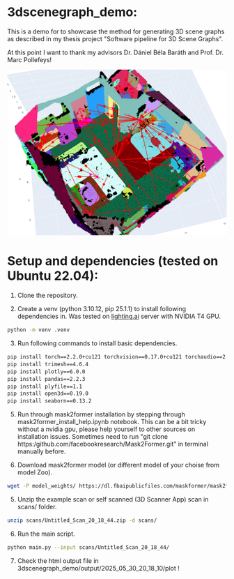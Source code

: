 # 3dscenegraph_demo:
This is a demo for to showcase the method for generating 3D scene graphs as described in my thesis project "Software pipeline for 3D Scene Graphs".

At this point I want to thank my advisors Dr. Dániel Béla Baráth and Prof. Dr. Marc Pollefeys!

![Demo Screenshot](.read_me_images/title.png)

# Setup and dependencies (tested on Ubuntu 22.04):
1. Clone the repository.

2. Create a venv (python 3.10.12, pip 25.1.1) to install following dependencies in. Was tested on [lighting.ai](https://lightning.ai) server with NVIDIA T4 GPU. 
```bash
python -m venv .venv
```
3. Run following commands to install basic dependencies.
```bash
pip install torch==2.2.0+cu121 torchvision==0.17.0+cu121 torchaudio==2.2.0 --index-url https://download.pytorch.org/whl/cu121
pip install trimesh==4.6.4
pip install plotly==6.0.0
pip install pandas==2.2.3
pip install plyfile==1.1
pip install open3d==0.19.0
pip install seaborn==0.13.2
```
5. Run through mask2former installation by stepping through mask2former_install_help.ipynb notebook. This can be a bit tricky without a nvidia gpu, please help yourself to other sources on installation issues. Sometimes need to run "git clone https:/github.com/facebookresearch/Mask2Former.git" in terminal manually before.

4. Download mask2former model (or different model of your choise from model Zoo).
```bash
wget -P model_weights/ https://dl.fbaipublicfiles.com/maskformer/mask2former/coco/panoptic/maskformer2_swin_large_IN21k_384_bs16_100ep/model_final_f07440.pkl
```

5. Unzip the example scan or self scanned (3D Scanner App) scan in scans/ folder.
```bash
unzip scans/Untitled_Scan_20_18_44.zip -d scans/
```

6. Run the main script.
```bash
python main.py --input scans/Untitled_Scan_20_18_44/ 
```

7. Check the html output file in 3dscenegraph_demo/output/2025_05_30_20_18_10/plot !